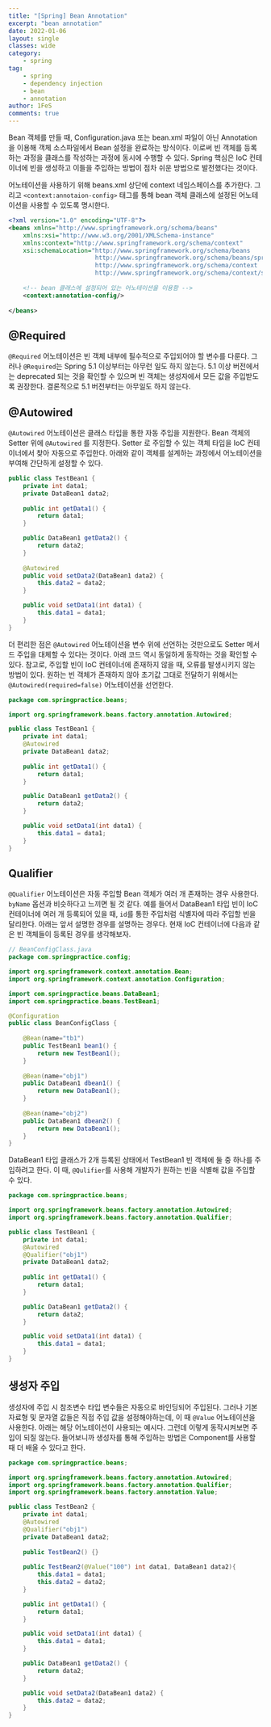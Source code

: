 ```yaml
---
title: "[Spring] Bean Annotation"
excerpt: "bean annotation"
date: 2022-01-06
layout: single
classes: wide
category:
    - spring
tag:
    - spring
    - dependency injection
    - bean
    - annotation
author: 1FeS
comments: true
---
```


Bean 객체를 만들 때, Configuration.java 또는 bean.xml 파일이 아닌 Annotation을 이용해 객체 소스파일에서 Bean 설정을 완료하는 방식이다. 이로써 빈 객체를 등록하는 과정을 클래스를 작성하는 과정에 동시에 수행할 수 있다. Spring 핵심은 IoC 컨테이너에 빈을 생성하고 이들을 주입하는 방법이 점차 쉬운 방법으로 발전했다는 것이다.

어노테이션을 사용하기 위해 beans.xml 상단에 context 네임스페이스를 추가한다. 그리고 `<context:annotaion-config>` 태그를 통해 bean 객체 클래스에 설정된 어노테이션을 사용할 수 있도록 명시한다.

```xml
<?xml version="1.0" encoding="UTF-8"?>
<beans xmlns="http://www.springframework.org/schema/beans"
	xmlns:xsi="http://www.w3.org/2001/XMLSchema-instance"
	xmlns:context="http://www.springframework.org/schema/context"
	xsi:schemaLocation="http://www.springframework.org/schema/beans
						http://www.springframework.org/schema/beans/spring-beans.xsd
						http://www.springframework.org/schema/context
						http://www.springframework.org/schema/context/spring-context.xsd">
						
	<!-- bean 클래스에 설정되어 있는 어노테이션을 이용함 -->
	<context:annotation-config/>
	
</beans>
```

## @Required

`@Required` 어노테이션은 빈 객체 내부에 필수적으로 주입되어야 할 변수를 다룬다. 그러나 `@Required`는 Spring 5.1 이상부터는 아무런 일도 하지 않는다. 5.1 이상 버전에서는 deprecated 되는 것을 확인할 수 있으며 빈 객체는 생성자에서 모든 값을 주입받도록 권장한다. 결론적으로 5.1 버전부터는 아무일도 하지 않는다.

## @Autowired

`@Autowired` 어노테이션은 클래스 타입을 통한 자동 주입을 지원한다. Bean 객체의 Setter 위에 `@Autowired` 를 지정한다. Setter 로 주입할 수 있는 객체 타입을 IoC 컨테이너에서 찾아 자동으로 주입한다. 아래와 같이 객체를 설계하는 과정에서 어노테이션을 부여해 간단하게 설정할 수 있다.

```java
public class TestBean1 {
	private int data1;
	private DataBean1 data2;
	
	public int getData1() {
		return data1;
	}

	public DataBean1 getData2() {
		return data2;
	}
	
	@Autowired
	public void setData2(DataBean1 data2) {
		this.data2 = data2;
	}

	public void setData1(int data1) {
		this.data1 = data1;
	}
}
```

더 편리한 점은 `@Autowired` 어노테이션을 변수 위에 선언하는 것만으로도 Setter 메서드 주입을 대체할 수 있다는 것이다. 아래 코드 역시 동일하게 동작하는 것을 확인할 수 있다. 참고로, 주입할 빈이 IoC 컨테이너에 존재하지 않을 때, 오류를 발생시키지 않는 방법이 있다. 원하는 빈 객체가 존재하지 않아 초기값 그대로 전달하기 위해서는 `@Autowired(required=false)` 어노테이션을 선언한다.

```java
package com.springpractice.beans;

import org.springframework.beans.factory.annotation.Autowired;

public class TestBean1 {
	private int data1;
	@Autowired
	private DataBean1 data2;
	
	public int getData1() {
		return data1;
	}

	public DataBean1 getData2() {
		return data2;
	}

	public void setData1(int data1) {
		this.data1 = data1;
	}
}
```

## Qualifier

`@Qualifier` 어노테이션은 자동 주입할 Bean 객체가 여러 개 존재하는 경우 사용한다. `byName` 옵션과 비슷하다고 느끼면 될 것 같다. 예를 들어서 DataBean1 타입 빈이 IoC 컨테이너에 여러 개 등록되어 있을 때, `id`를 통한 주입처럼 식별자에 따라 주입할 빈을 달리한다. 아래는 앞서 설명한 경우를 설명하는 경우다. 현재 IoC 컨테이너에 다음과 같은 빈 객체들이 등록된 경우를 생각해보자.

```java
// BeanConfigClass.java
package com.springpractice.config;

import org.springframework.context.annotation.Bean;
import org.springframework.context.annotation.Configuration;

import com.springpractice.beans.DataBean1;
import com.springpractice.beans.TestBean1;

@Configuration
public class BeanConfigClass {
	
	@Bean(name="tb1")
	public TestBean1 bean1() {
		return new TestBean1();
	}
	
	@Bean(name="obj1")
	public DataBean1 dbean1() {
		return new DataBean1();
	}
	
	@Bean(name="obj2")
	public DataBean1 dbean2() {
		return new DataBean1();
	}
}
```

DataBean1 타입 클래스가 2개 등록된 상태에서 TestBean1 빈 객체에 둘 중 하나를 주입하려고 한다. 이 때, `@Qulifier`를 사용해 개발자가 원하는 빈을 식별해 값을 주입할 수 있다.

```java
package com.springpractice.beans;

import org.springframework.beans.factory.annotation.Autowired;
import org.springframework.beans.factory.annotation.Qualifier;

public class TestBean1 {
	private int data1;
	@Autowired
	@Qualifier("obj1")
	private DataBean1 data2;
	
	public int getData1() {
		return data1;
	}

	public DataBean1 getData2() {
		return data2;
	}

	public void setData1(int data1) {
		this.data1 = data1;
	}
}
```

## 생성자 주입

생성자에 주입 시 참조변수 타입 변수들은 자동으로 바인딩되어 주입된다. 그러나 기본 자료형 및 문자열 값들은 직접 주입 값을 설정해야하는데, 이 때 `@Value` 어노테이션을 사용한다. 아래는 해당 어노테이션이 사용되는 예시다. 그런데 이렇게 동작시켜보면 주입이 되질 않는다. 들어보니까 생성자를 통해 주입하는 방법은 Component를 사용할 때 더 배울 수 있다고 한다.

```java
package com.springpractice.beans;

import org.springframework.beans.factory.annotation.Autowired;
import org.springframework.beans.factory.annotation.Qualifier;
import org.springframework.beans.factory.annotation.Value;

public class TestBean2 {
	private int data1;
	@Autowired
	@Qualifier("obj1")
	private DataBean1 data2;
	
	public TestBean2() {}
	
	public TestBean2(@Value("100") int data1, DataBean1 data2){
		this.data1 = data1;
		this.data2 = data2;
	}

	public int getData1() {
		return data1;
	}

	public void setData1(int data1) {
		this.data1 = data1;
	}

	public DataBean1 getData2() {
		return data2;
	}

	public void setData2(DataBean1 data2) {
		this.data2 = data2;
	}	
}
```